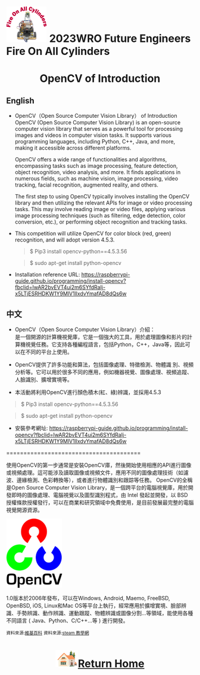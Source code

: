 ![LOGO](../img/logo.png) 2023WRO Future Engineers Fire On All Cylinders  
=====
# <div align="center">OpenCV of Introduction </div> 
## English
- OpenCV（Open Source Computer Vision Library） of Introduction
   OpenCV (Open Source Computer Vision Library) is an open-source computer vision library that serves as a powerful tool for processing images and videos in computer vision tasks. It supports various programming languages, including Python, C++, Java, and more, making it accessible across different platforms.

   OpenCV offers a wide range of functionalities and algorithms, encompassing tasks such as image processing, feature detection, object recognition, video analysis, and more. It finds applications in numerous fields, such as machine vision, image processing, video tracking, facial recognition, augmented reality, and others.

   The first step to using OpenCV typically involves installing the OpenCV library and then utilizing the relevant APIs for image or video processing tasks. This may involve reading image or video files, applying various image processing techniques (such as filtering, edge detection, color conversion, etc.), or performing object recognition and tracking tasks.
- This competition will utilize OpenCV for color block (red, green) recognition, and will adopt version 4.5.3.
   > $ Pip3 install opencv-python==4.5.3.56
     
   > $ sudo apt-get install python-opencv

- Installation reference URL: https://raspberrypi-guide.github.io/programming/install-opencv?fbclid=IwAR2bvEVT4ui2m6SYfdRaIj-x5LTjESRHDKW1Y9MlV1llxdvYmafAD8dQs6w
 
## 中文
- OpenCV（Open Source Computer Vision Library）介紹：  
   是一個開源的計算機視覺庫，它是一個強大的工具，用於處理圖像和影片的計算機視覺任務。它支持各種編程語言，包括Python，C++，Java等，因此可以在不同的平台上使用。  
- OpenCV提供了許多功能和算法，包括圖像處理、特徵檢測、物體識  別、視頻分析等。它可以用於很多不同的應用，例如機器視覺、圖像處理、視頻追蹤、人臉識別、擴增實境等。

- 本活動將利用OpenCV進行顏色積木(紅、綠)辨識，並採用4.5.3
> $ Pip3 install opencv-python==4.5.3.56

> $ sudo apt-get install python-opencv

-  安裝參考網址: https://raspberrypi-guide.github.io/programming/install-opencv?fbclid=IwAR2bvEVT4ui2m6SYfdRaIj-x5LTjESRHDKW1Y9MlV1llxdvYmafAD8dQs6w

=======================================   





使用OpenCV的第一步通常是安裝OpenCV庫，然後開始使用相應的API進行圖像或視頻處理。這可能涉及讀取圖像或視頻文件，應用不同的圖像處理技術（如濾波、邊緣檢測、色彩轉換等），或者進行物體識別和跟踪等任務。
OpenCV的全稱是Open Source Computer Vision Library，是一個跨平台的電腦視覺庫，用於開發即時的圖像處理、電腦視覺以及圖型識別程式，由 Intel 發起並開發，以 BSD 授權條款授權發行，可以在商業和研究領域中免費使用，是目前發展最完整的電腦視覺開源資源。  

![opencv](./img/opencv.png)

1.0版本於2006年發布，可以在Windows, Android, Maemo, FreeBSD, OpenBSD, iOS, Linux和Mac OS等平台上執行，經常應用於擴增實境、臉部辨識、手勢辨識、動作辨識、運動跟蹤、物體辨識或圖像分割...等領域，能使用各種不同語言 ( Java、Python、C/C++...等 ) 進行開發。  

<small>資料來源:[維基百科](https://zh.wikipedia.org/wiki/OpenCV)</small>
<small>資料來源:[steam 教學網](https://steam.oxxostudio.tw/category/python/ai/opencv.html#google_vignette)</small>

# <div align="center">![HOME](../../other/img/Home.png)[Return Home](../../)</div> 